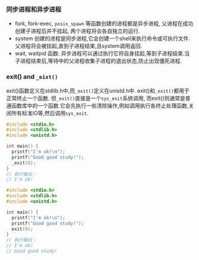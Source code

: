 ### 同步进程和异步进程
- fork, fork-exec, `posix_spawn` 等函数创建的进程都是异步进程, 父进程在成功创建子进程后并不挂起, 两个进程将会各自独立的运行.
- system 创建的进程是同步进程,它会创建一个shell来执行命令或可执行文件.父进程将会被挂起,直到子进程结束,且system调用返回.
- wait, waitpid 函数: 异步进程可以通过执行它将自身挂起,等到子进程结束.当子进程结束后,等待中的父进程收集子进程的退出状态,防止出现僵死进程.

### exit() and `_eixt()`
exit()函数定义在stdlib.h中,而`_exit()`定义在unistd.h中.
exit()和`_exit()`都用于正常终止一个函数.
但`_exit()`直接是一个`sys_exit`系统调用,
而exit()则通常是普通函数库中的一个函数.它会先执行一些清除操作,例如调用执行各终止处理函数,关闭所有标准IO等,然后调用`sys_exit`.

```C++
#include <stdio.h>
#include <stdlib.h>
#include <unistd.h>

int main() {
  printf("I'm ok!\n");
  printf("Good good study!");
  _exit(0);
}
// 执行输出：
// I'm ok!
```

```C++
#include <stdio.h>
#include <stdlib.h>
#include <unistd.h>

int main() {
  printf("I'm ok!\n");
  printf("Good good study!");
  exit(0);
}
// 执行输出：
// I'm ok!
// Good good study!
```

